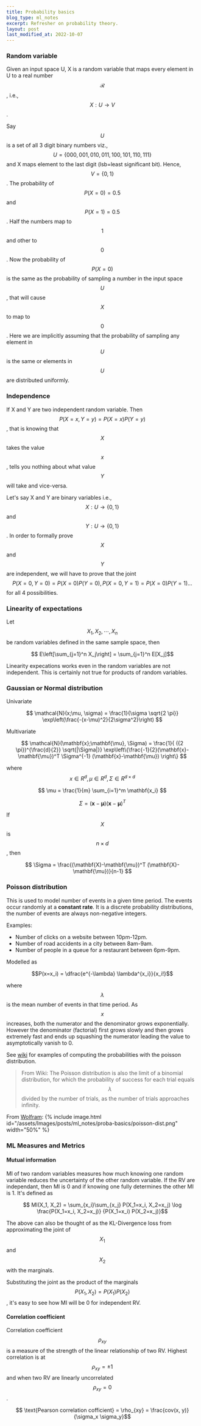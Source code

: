 ```yaml
---
title: Probability basics
blog_type: ml_notes
excerpt: Refresher on probability theory.
layout: post
last_modified_at: 2022-10-07
---
```


### Random variable
Given an input space U, X is a random variable that maps every element in U to a real number $$\mathcal{R}$$, i.e., $$X:U \rightarrow V$$.

Say $$U$$ is a set of all 3 digit binary numbers viz., $$U=\{000, 001, 010, 011, 100, 101, 110, 111\}$$ and X maps element to the last digit (lsb=least significant bit). Hence, $$V= \{0, 1\}$$. The probability of $$P(X=0) = 0.5$$ and $$P(X=1) = 0.5$$. Half the numbers map to $$1$$ and other to $$0$$. Now the probability of $$P(X=0)$$ is the same as the probability of sampling a number in the input space $$U$$, that will cause $$X$$ to map to $$0$$. Here we are implicitly assuming that the probability of sampling any element in $$U$$ is the same or elements in $$U$$ are distributed uniformly.

### Independence
If X and Y are two independent random variable. Then $$P(X=x,Y=y) = P(X=x)P(Y=y)$$, that is knowing that $$X$$ takes the value $$x$$, tells you nothing about what value $$Y$$ will take and vice-versa.

Let's say X and Y are binary variables i.e., $$X:U\rightarrow \{0,1\}$$ and $$Y:U \rightarrow \{0,1\}$$. In order to formally prove $$X$$ and $$Y$$ are independent, we will have to prove that the joint $$P(X=0, Y=0) = P(X=0)P(Y=0), P(X=0,Y=1) = P(X=0)P(Y=1)...$$  for all 4 possibilities.

### Linearity of expectations
Let $$ X_1, X_2, \cdots, X_n $$ be random variables defined in the same sample space, then

$$ E\left[\sum_{j=1}^n X_j\right] = \sum_{j=1}^n E[X_j]$$

Linearity expecations works even in the random variables are not independent. This
is certainly not true for products of random variables.

### Gaussian or Normal distribution
Univariate

$$
\mathcal{N}(x;\mu, \sigma) = \frac{1}{\sigma \sqrt{2 \pi}} \exp\left(\frac{-(x-\mu)^2}{2\sigma^2}\right)
$$

Multivariate

$$
\mathcal{N}(\mathbf{x};\mathbf{\mu}, \Sigma) = \frac{1}{ ({2 \pi})^{\frac{d}{2}} \sqrt{|\Sigma|}} \exp\left\{\frac{-1}{2}(\mathbf{x}-\mathbf{\mu})^T \Sigma^{-1} (\mathbf{x}-\mathbf{\mu}) \right\}
$$

where $$x \in R^d, \mu \in R^d, \Sigma \in R^{d\times d} $$

$$ \mu = \frac{1}{m} \sum_{i=1}^m \mathbf{x_i} $$

$$ \Sigma =  (\mathbf{x}-\mathbf{\mu}) (\mathbf{x}-\mathbf{\mu})^T$$

If $$X$$ is $$n \times d$$, then

$$ \Sigma =  \frac{(\mathbf{X}-\mathbf{\mu})^T (\mathbf{X}-\mathbf{\mu})}{n-1} $$



### Poisson distribution
This is used to model number of events in a given time period. The events occur randomly at a **constant rate**. It is a discrete probability distributions, the number
of events are always non-negative integers.


Examples:
* Number of clicks on a website between 10pm-12pm.
* Number of road accidents in a city between 8am-9am.
* Number of people in a queue for a restaurant between 6pm-9pm.

Modelled as

$$P(x=x_i) = \dfrac{e^{-\lambda} \lambda^{x_i}}{x_i!}$$

where $$\lambda$$ is the mean number of events in that time period. As $$x$$ increases, both the numerator and the denominator grows exponentially. However the denominator (factorial) first grows slowly and then grows extremely fast and ends up squashing the numerator leading the value to asymptotically vanish to 0.

See [wiki](https://en.wikipedia.org/wiki/Poisson_distribution#Examples_of_probability_for_Poisson_distributions) for examples of computing the probabilities with the poisson distribution.

> From Wiki: The Poisson distribution is also the limit of a binomial distribution, for which the probability of success for each trial equals $$\lambda$$ divided by the number of trials, as the number of trials approaches infinity.

From [Wolfram](https://www.wolframalpha.com/input?i=e%5E%28-2%29+2%5Ex%2Fx%21+x+between+0+and+15):
{% include image.html id="/assets/Images/posts/ml_notes/proba-basics/poisson-dist.png" width="50%" %}


### ML Measures and Metrics
#### Mutual information
MI of two random variables measures how much knowing one random variable reduces the
uncertainty of the other random variable. If the RV are independant, then MI is 0
and if knowing one fully determines the other MI is 1. It's defined as

$$ MI(X_1, X_2) = \sum_{x_i}\sum_{x_j} P(X_1=x_i, X_2=x_j) \log \frac{P(X_1=x_i, X_2=x_j)} {P(X_1=x_i) P(X_2=x_j)}$$

The above can also be thought of as the KL-Divergence loss from approximating the joint
of $$X_1$$ and $$X_2$$ with the marginals.

Substituting the joint as the product of the marginals $$P(X_1, X_2) = P(X_1) P(X_2)$$, it's
easy to see how MI will be 0 for independent RV.

#### Correlation coefficient
Correlation coefficient $$\rho_{xy}$$ is a measure of the strength of the linear relationship of two
RV. Highest correlation is at $$\rho_{xy} = \pm 1$$ and when two RV are linearly uncorrelated
$$\rho_{xy} = 0$$.

$$ \text{Pearson correlation cofficient} = \rho_{xy} = \frac{cov(x, y)}{\sigma_x \sigma_y}$$

